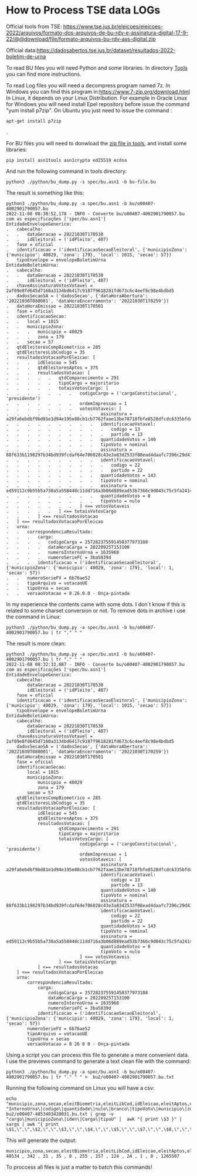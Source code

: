#   How to Process TSE data LOGs

Official tools from TSE: https://www.tse.jus.br/eleicoes/eleicoes-2022/arquivos/formato-dos-arquivos-de-bu-rdv-e-assinatura-digital-17-9-22/@@download/file/formato-arquivos-bu-rdv-ass-digital.zip

Official data:https://dadosabertos.tse.jus.br/dataset/resultados-2022-boletim-de-urna
           

To read BU files you will need Python and some libraries. In directory <a href=Tools>Tools</a> you can find more instructions.

To read Log files you will need a decompress program named 7z. In Windows you can find this program in:https://www.7-zip.org/download.html
In Linux, it depends on your Linux Distribution. For example in Oracle Linux for Windows you will need install Epel repository before issue the command "yum install p7zip". On Ubuntu you just need to issue the command : 
```
apt-get install p7zip 
```
.

For BU files you will need to donwload the <a href=https://www.tse.jus.br/eleicoes/eleicoes-2022/arquivos/formato-dos-arquivos-de-bu-rdv-e-assinatura-digital-17-9-22/@@download/file/formato-arquivos-bu-rdv-ass-digital.zip>zip file in tools</a>, and install some libraries:
```
pip install asn1tools asn1crypto ed25519 ecdsa 
```

And run the following command in tools directory: 
```
python3 ./python/bu_dump.py -s spec/bu.asn1 -b bu-file.bu 
```

The result is something like this:

```
python3 ./python/bu_dump.py -a spec/bu.asn1 -b bu/o00407-4002901790057.bu
2022-11-08 08:30:52,178 - INFO - Converte bu/o00407-4002901790057.bu com as especificações ['spec/bu.asn1']
EntidadeEnvelopeGenerico:
.   cabecalho:
.   .   dataGeracao = 20221030T170530
.   .   idEleitoral = ('idPleito', 407)
.   fase = oficial
.   identificacao = ('identificacaoSecaoEleitoral', {'municipioZona': {'municipio': 40029, 'zona': 179}, 'local': 1015, 'secao': 57})
.   tipoEnvelope = envelopeBoletimUrna
EntidadeBoletimUrna:
.   cabecalho:
.   .   dataGeracao = 20221030T170530
.   .   idEleitoral = ('idPleito', 407)
.   chaveAssinaturaVotosVotavel = 2af09e8fd645d7160a3134bd6417c9187f9618281fd673c6c4eef8c98e4bdbd5
.   dadosSecaoSA = ('dadosSecao', {'dataHoraAbertura': '20221030T080001', 'dataHoraEncerramento': '20221030T170259'})
.   dataHoraEmissao = 20221030T170501
.   fase = oficial
.   identificacaoSecao:
.   .   local = 1015
.   .   municipioZona:
.   .   .   municipio = 40029
.   .   .   zona = 179
.   .   secao = 57
.   qtdEleitoresCompBiometrico = 285
.   qtdEleitoresLibCodigo = 35
.   resultadosVotacaoPorEleicao: [
.   .   .   idEleicao = 545
.   .   .   qtdEleitoresAptos = 375
.   .   .   resultadosVotacao: [
.   .   .   .   .   qtdComparecimento = 291
.   .   .   .   .   tipoCargo = majoritario
.   .   .   .   .   totaisVotosCargo: [
.   .   .   .   .   .   .   codigoCargo = ('cargoConstitucional', 'presidente')
.   .   .   .   .   .   .   ordemImpressao = 1
.   .   .   .   .   .   .   votosVotaveis: [
.   .   .   .   .   .   .   .   .   assinatura = a29fa6ebdbf9bd81e1d94e195e80cb1cb7762faae13be78718fbfe8528dfcdc6335bfda1c105e73648d1dabcfb0b5a45691977bf1634320198f908dd118c090c
.   .   .   .   .   .   .   .   .   identificacaoVotavel:
.   .   .   .   .   .   .   .   .   .   codigo = 13
.   .   .   .   .   .   .   .   .   .   partido = 13
.   .   .   .   .   .   .   .   .   quantidadeVotos = 140
.   .   .   .   .   .   .   .   .   tipoVoto = nominal
.   .   .   .   .   .   .   .   .   assinatura = 88f633b1198297b34bd939fcdaf64e706028c43e3a83d2533f08ead4daafc7396c29d413e46693157f58c123e8f4edc00d4dd0282a385a23620313fd6ac0810d
.   .   .   .   .   .   .   .   .   identificacaoVotavel:
.   .   .   .   .   .   .   .   .   .   codigo = 22
.   .   .   .   .   .   .   .   .   .   partido = 22
.   .   .   .   .   .   .   .   .   quantidadeVotos = 143
.   .   .   .   .   .   .   .   .   tipoVoto = nominal
.   .   .   .   .   .   .   .   .   assinatura = ed59112c9b55b5a738a5a558448c11dd716a3b06d889ead53b7366c9d043c75c5fa2414380765c9c1ee046e3234ee41b1460a0513bd62eb17c082babec45620c
.   .   .   .   .   .   .   .   .   quantidadeVotos = 8
.   .   .   .   .   .   .   .   .   tipoVoto = nulo
.   .   .   .   .   .   .   ] <== votosVotaveis
.   .   .   .   .   ] <== totaisVotosCargo
.   .   .   ] <== resultadosVotacao
.   ] <== resultadosVotacaoPorEleicao
.   urna:
.   .   correspondenciaResultado:
.   .   .   carga:
.   .   .   .   codigoCarga = 257282375591450377973108
.   .   .   .   dataHoraCarga = 20220925T153100
.   .   .   .   numeroInternoUrna = 1635968
.   .   .   .   numeroSerieFC = 3ba5839d
.   .   .   identificacao = ('identificacaoSecaoEleitoral', {'municipioZona': {'municipio': 40029, 'zona': 179}, 'local': 1, 'secao': 57})
.   .   numeroSerieFV = 6b76ae52
.   .   tipoArquivo = votacaoUE
.   .   tipoUrna = secao
.   .   versaoVotacao = 8.26.0.0 - Onça-pintada
```

In my experience the contents came with some dots. I don´t know if this is related to some charset conversion or not. To remove dots in archive i use the command in Linux: 
```
python3 ./python/bu_dump.py -a spec/bu.asn1 -b bu/o00407-4002901790057.bu | tr "." " "  
```

The result is more clean:
```
python3 ./python/bu_dump.py -a spec/bu.asn1 -b bu/o00407-4002901790057.bu | tr "." " "
2022-11-08 08:32:33,887 - INFO - Converte bu/o00407-4002901790057.bu com as especificações ['spec/bu.asn1']
EntidadeEnvelopeGenerico:
    cabecalho:
        dataGeracao = 20221030T170530
        idEleitoral = ('idPleito', 407)
    fase = oficial
    identificacao = ('identificacaoSecaoEleitoral', {'municipioZona': {'municipio': 40029, 'zona': 179}, 'local': 1015, 'secao': 57})
    tipoEnvelope = envelopeBoletimUrna
EntidadeBoletimUrna:
    cabecalho:
        dataGeracao = 20221030T170530
        idEleitoral = ('idPleito', 407)
    chaveAssinaturaVotosVotavel = 2af09e8fd645d7160a3134bd6417c9187f9618281fd673c6c4eef8c98e4bdbd5
    dadosSecaoSA = ('dadosSecao', {'dataHoraAbertura': '20221030T080001', 'dataHoraEncerramento': '20221030T170259'})
    dataHoraEmissao = 20221030T170501
    fase = oficial
    identificacaoSecao:
        local = 1015
        municipioZona:
            municipio = 40029
            zona = 179
        secao = 57
    qtdEleitoresCompBiometrico = 285
    qtdEleitoresLibCodigo = 35
    resultadosVotacaoPorEleicao: [
            idEleicao = 545
            qtdEleitoresAptos = 375
            resultadosVotacao: [
                    qtdComparecimento = 291
                    tipoCargo = majoritario
                    totaisVotosCargo: [
                            codigoCargo = ('cargoConstitucional', 'presidente')
                            ordemImpressao = 1
                            votosVotaveis: [
                                    assinatura = a29fa6ebdbf9bd81e1d94e195e80cb1cb7762faae13be78718fbfe8528dfcdc6335bfda1c105e73648d1dabcfb0b5a45691977bf1634320198f908dd118c090c
                                    identificacaoVotavel:
                                        codigo = 13
                                        partido = 13
                                    quantidadeVotos = 140
                                    tipoVoto = nominal
                                    assinatura = 88f633b1198297b34bd939fcdaf64e706028c43e3a83d2533f08ead4daafc7396c29d413e46693157f58c123e8f4edc00d4dd0282a385a23620313fd6ac0810d
                                    identificacaoVotavel:
                                        codigo = 22
                                        partido = 22
                                    quantidadeVotos = 143
                                    tipoVoto = nominal
                                    assinatura = ed59112c9b55b5a738a5a558448c11dd716a3b06d889ead53b7366c9d043c75c5fa2414380765c9c1ee046e3234ee41b1460a0513bd62eb17c082babec45620c
                                    quantidadeVotos = 8
                                    tipoVoto = nulo
                            ] <== votosVotaveis
                    ] <== totaisVotosCargo
            ] <== resultadosVotacao
    ] <== resultadosVotacaoPorEleicao
    urna:
        correspondenciaResultado:
            carga:
                codigoCarga = 257282375591450377973108
                dataHoraCarga = 20220925T153100
                numeroInternoUrna = 1635968
                numeroSerieFC = 3ba5839d
            identificacao = ('identificacaoSecaoEleitoral', {'municipioZona': {'municipio': 40029, 'zona': 179}, 'local': 1, 'secao': 57})
        numeroSerieFV = 6b76ae52
        tipoArquivo = votacaoUE
        tipoUrna = secao
        versaoVotacao = 8 26 0 0 - Onça-pintada
```

 Using a script you can process this file to generate a more convenient data. I use the previews command to generate a text clean file with the command: 
 ```
 python3 ./python/bu_dump.py -a spec/bu.asn1 -b bu/o00407-4002901790057.bu | tr "." " " >  bu2/o00407-4002901790057.bu.txt 
 ```

Running the following command on Linux you will have a csv: 
```
echo "municipio,zona,secao,eleitBiometria,eleitLibCod,idEleicao,eleitAptos,eleitCompa,LulaVotos,BolsoVotos,brancoVotos,nuloVotos,urna";grep  "InternoUrna\|codigo\|quantidade\|nulo\|branco\|tipoVoto\|municipio\|zona\|secao\|Biometrico\|LibCod\|idEleic\|Aptos\|Compar"  bu2/o00407-4853403420031.bu.txt | grep -v "cargo\|municipioZona\|iden\|Carga\|tipoU" |  awk "{ print \$3 }" | xargs | awk "{ print \$1,\",\",\$2,\",\",\$3,\",\",\$4,\",\",\$5,\",\",\$7,\",\",\$8,\",\",\$10,\",\",\$13,\",\",\$15,\",\",\$17,\",\",\$19}"
```

This will generate the output:
```
municipio,zona,secao,eleitBiometria,eleitLibCod,idEleicao,eleitAptos,eleitCompa,LulaVotos,BolsoVotos,brancoVotos,nuloVotos,urna
48534 , 342 , 31 , 35 , 8 , 255 , 157 , 124 , 24 , 1 , 8 , 1265507
```
To proccess all files is just a matter to batch this commands!


